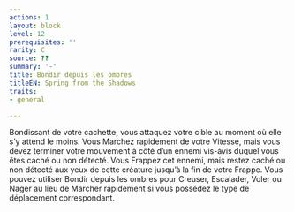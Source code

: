 ```yaml
---
actions: 1
layout: block
level: 12
prerequisites: ''
rarity: C
source: ??
summary: '-'
title: Bondir depuis les ombres
titleEN: Spring from the Shadows
traits:
- general

---
```


<p>Bondissant de votre cachette, vous attaquez votre cible au moment où elle s’y attend le moins. Vous Marchez rapidement de votre Vitesse, mais vous devez terminer votre mouvement à côté d’un ennemi vis-àvis duquel vous êtes caché ou non détecté. Vous Frappez cet ennemi, mais restez caché ou non détecté aux yeux de cette créature jusqu’à la fin de votre Frappe. Vous pouvez utiliser Bondir depuis les ombres pour Creuser, Escalader, Voler ou Nager au lieu de Marcher rapidement si vous possédez le type de déplacement correspondant.</p>